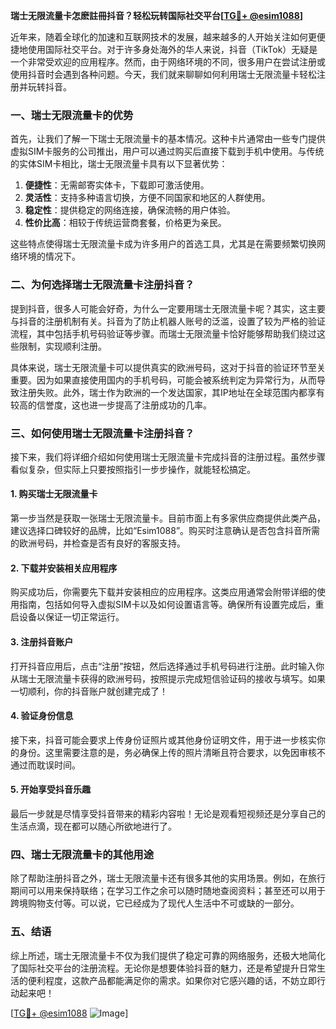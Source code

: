 **瑞士无限流量卡怎麽註冊抖音？轻松玩转国际社交平台[[TG💪+ @esim1088](https://t.me/s/esim1088)]**

近年来，随着全球化的加速和互联网技术的发展，越来越多的人开始关注如何更便捷地使用国际社交平台。对于许多身处海外的华人来说，抖音（TikTok）无疑是一个非常受欢迎的应用程序。然而，由于网络环境的不同，很多用户在尝试注册或使用抖音时会遇到各种问题。今天，我们就来聊聊如何利用瑞士无限流量卡轻松注册并玩转抖音。

### 一、瑞士无限流量卡的优势

首先，让我们了解一下瑞士无限流量卡的基本情况。这种卡片通常由一些专门提供虚拟SIM卡服务的公司推出，用户可以通过购买后直接下载到手机中使用。与传统的实体SIM卡相比，瑞士无限流量卡具有以下显著优势：

1. **便捷性**：无需邮寄实体卡，下载即可激活使用。
2. **灵活性**：支持多种语言切换，方便不同国家和地区的人群使用。
3. **稳定性**：提供稳定的网络连接，确保流畅的用户体验。
4. **性价比高**：相较于传统运营商套餐，价格更为亲民。

这些特点使得瑞士无限流量卡成为许多用户的首选工具，尤其是在需要频繁切换网络环境的情况下。

### 二、为何选择瑞士无限流量卡注册抖音？

提到抖音，很多人可能会好奇，为什么一定要用瑞士无限流量卡呢？其实，这主要与抖音的注册机制有关。抖音为了防止机器人账号的泛滥，设置了较为严格的验证流程，其中包括手机号码验证等步骤。而瑞士无限流量卡恰好能够帮助我们绕过这些限制，实现顺利注册。

具体来说，瑞士无限流量卡可以提供真实的欧洲号码，这对于抖音的验证环节至关重要。因为如果直接使用国内的手机号码，可能会被系统判定为异常行为，从而导致注册失败。此外，瑞士作为欧洲的一个发达国家，其IP地址在全球范围内都享有较高的信誉度，这也进一步提高了注册成功的几率。

### 三、如何使用瑞士无限流量卡注册抖音？

接下来，我们将详细介绍如何使用瑞士无限流量卡完成抖音的注册过程。虽然步骤看似复杂，但实际上只要按照指引一步步操作，就能轻松搞定。

#### 1. 购买瑞士无限流量卡

第一步当然是获取一张瑞士无限流量卡。目前市面上有多家供应商提供此类产品，建议选择口碑较好的品牌，比如“Esim1088”。购买时注意确认是否包含抖音所需的欧洲号码，并检查是否有良好的客服支持。

#### 2. 下载并安装相关应用程序

购买成功后，你需要先下载并安装相应的应用程序。这类应用通常会附带详细的使用指南，包括如何导入虚拟SIM卡以及如何设置语言等。确保所有设置完成后，重启设备以保证一切正常运行。

#### 3. 注册抖音账户

打开抖音应用后，点击“注册”按钮，然后选择通过手机号码进行注册。此时输入你从瑞士无限流量卡获得的欧洲号码，按照提示完成短信验证码的接收与填写。如果一切顺利，你的抖音账户就创建完成了！

#### 4. 验证身份信息

接下来，抖音可能会要求上传身份证照片或其他身份证明文件，用于进一步核实你的身份。这里需要注意的是，务必确保上传的照片清晰且符合要求，以免因审核不通过而耽误时间。

#### 5. 开始享受抖音乐趣

最后一步就是尽情享受抖音带来的精彩内容啦！无论是观看短视频还是分享自己的生活点滴，现在都可以随心所欲地进行了。

### 四、瑞士无限流量卡的其他用途

除了帮助注册抖音之外，瑞士无限流量卡还有很多其他的实用场景。例如，在旅行期间可以用来保持联络；在学习工作之余可以随时随地查阅资料；甚至还可以用于跨境购物支付等。可以说，它已经成为了现代人生活中不可或缺的一部分。

### 五、结语

综上所述，瑞士无限流量卡不仅为我们提供了稳定可靠的网络服务，还极大地简化了国际社交平台的注册流程。无论你是想要体验抖音的魅力，还是希望提升日常生活的便利程度，这款产品都能满足你的需求。如果你对它感兴趣的话，不妨立即行动起来吧！

[[TG💪+ @esim1088](https://t.me/s/esim1088) ![Image](https://i.postimg.cc/4NQfJmqS/Snipaste-2025-05-13-00-14-12.png)]